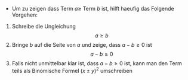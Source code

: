- Um zu zeigen dass Term $a\ge$ Term $b$ ist, hilft haeufig das Folgende Vorgehen:
1. Schreibe die Ungleichung
$$a \ge b$$
2. Bringe $b$ auf die Seite von $a$ und zeige, dass $a-b \ge 0$ ist
$$a - b \ge 0$$
3. Falls nicht unmittelbar klar ist, dass $a-b \ge 0$ ist, kann man den Term teils als Binomische Formel $(x \pm y)^2$ umschreiben
